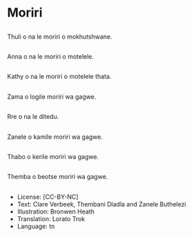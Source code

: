 # Moriri

##
Thuli o na le moriri o
mokhutshwane.

##
Anna o na le moriri o
motelele.

##
Kathy o na le moriri o
motelele thata.

##
Zama o logile moriri wa
gagwe.

##
Rre o na le ditedu.

##
Zanele o kamile moriri
wa gagwe.

##
Thabo o kerile moriri wa
gagwe.

##
Themba o beotse moriri
wa gagwe.

##
* License: [CC-BY-NC]
* Text: Clare Verbeek, Thembani Dladla and Zanele Buthelezi
* Illustration: Bronwen Heath
* Translation: Lorato Trok
* Language: tn
